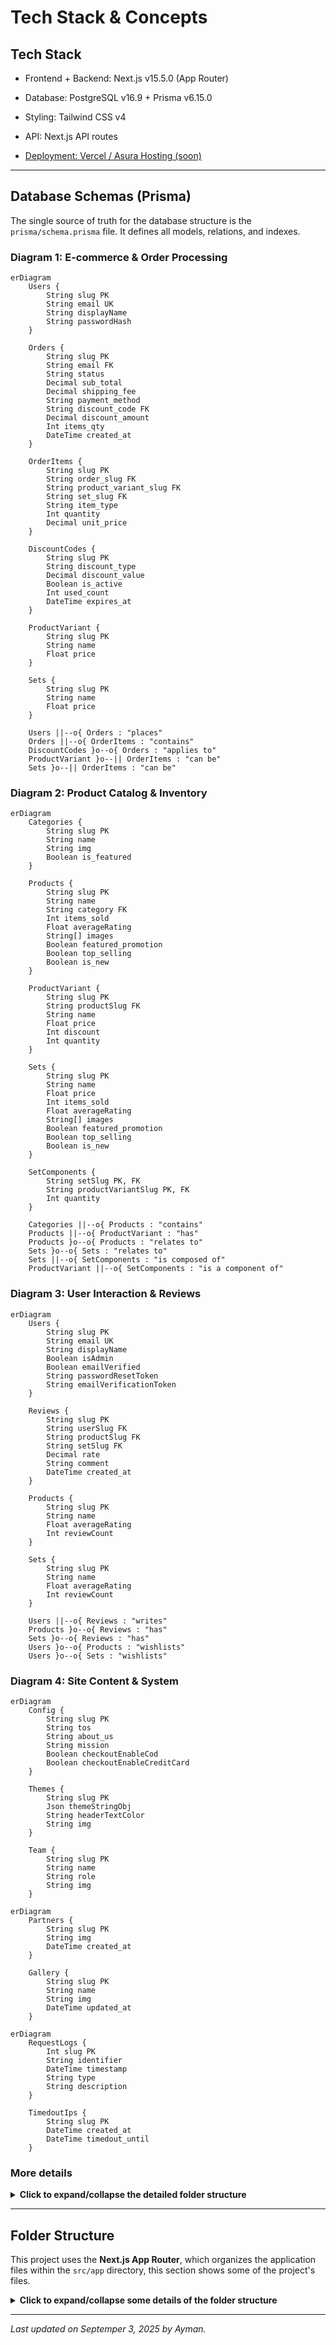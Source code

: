 # Tech Stack & Concepts

## Tech Stack

- Frontend + Backend: Next.js v15.5.0 (App Router)

- Database: PostgreSQL v16.9 + Prisma v6.15.0

- Styling: Tailwind CSS v4

- API: Next.js API routes

- [Deployment: Vercel / Asura Hosting (soon)](/docs/Setup-Store/Deployment)

---

## **Database Schemas (Prisma)**

The single source of truth for the database structure is the `prisma/schema.prisma` file. It defines all models, relations, and indexes.

### Diagram 1: E-commerce & Order Processing

```mermaid
erDiagram
    Users {
        String slug PK
        String email UK
        String displayName
        String passwordHash
    }

    Orders {
        String slug PK
        String email FK
        String status
        Decimal sub_total
        Decimal shipping_fee
        String payment_method
        String discount_code FK
        Decimal discount_amount
        Int items_qty
        DateTime created_at
    }

    OrderItems {
        String slug PK
        String order_slug FK
        String product_variant_slug FK
        String set_slug FK
        String item_type
        Int quantity
        Decimal unit_price
    }

    DiscountCodes {
        String slug PK
        String discount_type
        Decimal discount_value
        Boolean is_active
        Int used_count
        DateTime expires_at
    }

    ProductVariant {
        String slug PK
        String name
        Float price
    }

    Sets {
        String slug PK
        String name
        Float price
    }

    Users ||--o{ Orders : "places"
    Orders ||--o{ OrderItems : "contains"
    DiscountCodes }o--o{ Orders : "applies to"
    ProductVariant }o--|| OrderItems : "can be"
    Sets }o--|| OrderItems : "can be"
```

### Diagram 2: Product Catalog & Inventory

```mermaid
erDiagram
    Categories {
        String slug PK
        String name
        String img
        Boolean is_featured
    }

    Products {
        String slug PK
        String name
        String category FK
        Int items_sold
        Float averageRating
        String[] images
        Boolean featured_promotion
        Boolean top_selling
        Boolean is_new
    }

    ProductVariant {
        String slug PK
        String productSlug FK
        String name
        Float price
        Int discount
        Int quantity
    }

    Sets {
        String slug PK
        String name
        Float price
        Int items_sold
        Float averageRating
        String[] images
        Boolean featured_promotion
        Boolean top_selling
        Boolean is_new
    }

    SetComponents {
        String setSlug PK, FK
        String productVariantSlug PK, FK
        Int quantity
    }

    Categories ||--o{ Products : "contains"
    Products ||--o{ ProductVariant : "has"
    Products }o--o{ Products : "relates to"
    Sets }o--o{ Sets : "relates to"
    Sets ||--o{ SetComponents : "is composed of"
    ProductVariant ||--o{ SetComponents : "is a component of"
```

### Diagram 3: User Interaction & Reviews

```mermaid
erDiagram
    Users {
        String slug PK
        String email UK
        String displayName
        Boolean isAdmin
        Boolean emailVerified
        String passwordResetToken
        String emailVerificationToken
    }

    Reviews {
        String slug PK
        String userSlug FK
        String productSlug FK
        String setSlug FK
        Decimal rate
        String comment
        DateTime created_at
    }

    Products {
        String slug PK
        String name
        Float averageRating
        Int reviewCount
    }

    Sets {
        String slug PK
        String name
        Float averageRating
        Int reviewCount
    }

    Users ||--o{ Reviews : "writes"
    Products }o--o{ Reviews : "has"
    Sets }o--o{ Reviews : "has"
    Users }o--o{ Products : "wishlists"
    Users }o--o{ Sets : "wishlists"
```

### Diagram 4: Site Content & System

```mermaid
erDiagram
    Config {
        String slug PK
        String tos
        String about_us
        String mission
        Boolean checkoutEnableCod
        Boolean checkoutEnableCreditCard
    }

    Themes {
        String slug PK
        Json themeStringObj
        String headerTextColor
        String img
    }

    Team {
        String slug PK
        String name
        String role
        String img
    }
```

```mermaid
erDiagram
    Partners {
        String slug PK
        String img
        DateTime created_at
    }

    Gallery {
        String slug PK
        String name
        String img
        DateTime updated_at
    }
```

```mermaid
erDiagram
    RequestLogs {
        Int slug PK
        String identifier
        DateTime timestamp
        String type
        String description
    }

    TimedoutIps {
        String slug PK
        DateTime created_at
        DateTime timedout_until
    }
```

### **More details**

<details>
<summary><strong>Click to expand/collapse the detailed folder structure</strong></summary>

```
generator client {
  provider = "prisma-client-js"
  output   = "./generated/prisma"
  previewFeatures = ["fullTextSearchPostgres"]
}

datasource db {
  provider = "postgresql"
  url      = env("DATABASE_URL")
}

model Users {
  slug                     String     @id @db.VarChar(100)
  created_at               DateTime   @default(now())
  email                    String     @unique @db.VarChar(255)
  password_hash             String?    @db.VarChar(255)
  display_name              String     @db.VarChar(100)
  is_google_auth             Boolean    @default(false)
  is_admin                  Boolean    @default(false)
  password_reset_token       String?    @unique @db.VarChar(100)
  password_reset_expires     DateTime?
  email_verified            Boolean?   @default(false)
  email_verification_token   String?    @unique
  email_verification_expires DateTime?
  orders                   Orders[]
  wishlist                 Products[]
  wishlistSets             Sets[]     @relation("UserWishlistSets")
  reviews                  Reviews[]

  @@index([email])
  @@index([is_admin])
  @@index([email_verified])
  @@index([email_verified, created_at])
  @@index([created_at])
}

model RequestLogs {
  slug          Int      @id @default(autoincrement())
  identifier    String
  type          String   // "review", "checkout", "auth"
  created_at    DateTime @default(now())
  description   String   @default("")

  @@index([identifier, type])
  @@index([identifier, type, created_at])
  @@index([created_at])
}

model TimedoutIps {
  slug           String   @id // The IP address
  created_at     DateTime @default(now())
  timedout_until DateTime // The timestamp when the timeout expires

  @@index([timedout_until])
  @@index([created_at])
}

model Config {
  slug                     String   @id @default("general") @db.VarChar(50)
  tos                      String?  @default("") @db.Text
  about_us                 String?  @default("") @db.Text
  mission                  String?  @default("") @db.Text
  partners_description     String?  @default("") @db.Text
  connect_description      String?  @default("") @db.Text
  delivery_policies        String[] @default([])
  checkout_enable_cod        Boolean  @default(true)
  checkout_enable_credit_card Boolean  @default(false)
}

model Categories {
  slug        String     @id @db.VarChar(100)
  name        String     @db.VarChar(100)
  img         String?    @default("") @db.VarChar(255)
  is_featured Boolean    @default(false)
  created_at  DateTime   @default(now())

  product    Products[]

  @@index([is_featured])
  @@index([created_at])
}

// The parent product, holds shared data
model Products {
  created_at          DateTime   @default(now())
  slug                String     @id @db.VarChar(100)
  name                String     @db.VarChar(100)
  category            String     @db.VarChar(100)
  items_sold          Int        @default(0) @db.SmallInt // Total sold across all variants
  featured_promotion  Boolean    @default(false)
  top_selling         Boolean    @default(false)
  is_new              Boolean    @default(false)
  images              String[]   @default([])
  average_rating      Float      @default(0) @db.DoublePrecision
  review_count        Int        @default(0)
  description         String     @default("") @db.Text
  secret_description  String?    @default("") @db.Text

  search_vector      Unsupported("tsvector")?

  categoryRef        Categories       @relation(fields: [category], references: [slug], onDelete: Cascade)
  wishlistedBy       Users[]
  relatedProducts    Products[]       @relation("ProductRelations")
  relatedTo          Products[]       @relation("ProductRelations")
  reviews            Reviews[]
  variants           ProductVariant[] // A product has many variants

  @@index([category])
  @@index([featured_promotion])
  @@index([top_selling])
  @@index([is_new])
  @@index([name])
  @@index([created_at])
  @@index([items_sold])
  @@index([category, name])
  @@index([category, created_at])
  @@index([average_rating])
  @@index([category, items_sold])
  @@index([category, average_rating])
}

model ProductVariant {
  slug        String  @id @db.VarChar(150) // e.g., "headphones-white-large"
  product_slug String  @db.VarChar(100)
  name        String  @db.VarChar(100) // e.g., "White, Large"
  price       Float   @db.DoublePrecision
  discount    Int     @default(0) @db.SmallInt
  quantity    Int     @default(0) @db.SmallInt
  created_at  DateTime @default(now())
  description String?  @db.Text
  preferred_img_index Int?  @default(0) @db.SmallInt

  product     Products     @relation(fields: [product_slug], references: [slug], onDelete: Cascade)
  orderItems  OrderItems[]
  setComponents SetComponents[]

  @@index([product_slug])
  @@index([price])
  @@index([quantity])
  @@index([name])
  @@index([discount])
}

model Reviews {
  slug       String   @id @default(cuid())
  created_at DateTime @default(now())
  updated_at DateTime @updatedAt
  rate       Decimal  @default(0) @db.Decimal(2, 1)
  comment    String?  @db.VarChar(255)

  product_slug String? @db.VarChar(100)
  set_slug     String? @db.VarChar(100)
  user_slug    String  @db.VarChar(100)

  product Products? @relation(fields: [product_slug], references: [slug], onDelete: Cascade)
  set     Sets?     @relation(fields: [set_slug], references: [slug], onDelete: Cascade)
  user    Users     @relation(fields: [user_slug], references: [slug], onDelete: Cascade)

  @@index([user_slug])
  @@index([created_at])
  @@index([product_slug, updated_at, created_at])
  @@index([set_slug, updated_at, created_at])
}

model Sets {
  slug               String          @id @db.VarChar(100)
  name               String          @db.VarChar(100)
  images             String[]        @default([])
  made_by            String          @db.VarChar(100)
  description        String          @default("")
  tags               String[]        @default([])
  created_at         DateTime        @default(now())
  price              Float           @default(0) @db.DoublePrecision
  discount           Float           @default(0) @db.DoublePrecision
  items_sold         Int             @default(0) @db.SmallInt
  featured_promotion Boolean         @default(false)
  top_selling        Boolean         @default(false)
  is_new             Boolean         @default(false)
  average_rating      Float           @default(0) @db.DoublePrecision
  review_count        Int             @default(0)

  components         SetComponents[]
  orderItems         OrderItems[]
  relatedProducts   Sets[]          @relation("SetRelations")
  relatedTo         Sets[]          @relation("SetRelations")
  wishlistedBy       Users[]         @relation("UserWishlistSets")
  reviews            Reviews[]

  @@index([made_by])
  @@index([name])
  @@index([created_at])
  @@index([price])
  @@index([discount])
  @@index([items_sold])
  @@index([featured_promotion])
  @@index([top_selling])
  @@index([is_new])
}

model SetComponents {
  set_slug           String @db.VarChar(100)
  product_variant_slug String @db.VarChar(150)
  quantity          Int    @db.SmallInt

  set     Sets           @relation(fields: [set_slug], references: [slug], onDelete: Cascade)
  variant ProductVariant @relation(fields: [product_variant_slug], references: [slug], onDelete: Cascade) // UPDATED: Relation to ProductVariant

  @@id([set_slug, product_variant_slug])
}

model Team {
  slug       String   @id @db.VarChar(100)
  name       String   @db.VarChar(100)
  role       String?  @db.VarChar(100)
  img        String?  @db.VarChar(255)
  created_at DateTime @default(now())

  @@index([created_at])
}

model Partners {
  slug       String   @id @db.VarChar(100)
  img        String   @db.VarChar(255)
  created_at DateTime @default(now())

  @@index([created_at])
}

model Gallery {
  created_at DateTime @default(now())
  updated_at DateTime @updatedAt
  slug       String   @id @db.VarChar(100)
  name       String   @db.VarChar(100)
  img        String   @db.VarChar(255)

  @@index([created_at])
  @@index([updated_at])
}

model Themes {
  slug            String   @id @default("general") @db.VarChar(50)
  theme_string_obj  Json     @default("{\"primary\":\"blue\",\"secondary\":\"violet\"}")
  header_text_color String?  @default("text-black") @db.VarChar(100)
  img             String?  @default("") @db.VarChar(255)
}

model Orders {
  slug           String   @id @db.VarChar(100)
  created_at     DateTime @default(now())
  name           String   @db.VarChar(100)
  email          String   @db.VarChar(255)
  address        String   @db.VarChar(255)
  city           String   @db.VarChar(100)
  region         String?  @db.VarChar(100)
  postal_code    String?  @db.VarChar(20)
  notes          String?  @db.VarChar(500)
  payment_method String   @db.VarChar(50)
  shipping_fee   Decimal  @db.Decimal(10, 2)
  sub_total      Decimal  @db.Decimal(10, 2)
  phone          String   @db.VarChar(20)
  status         String   @db.VarChar(20)
  admin_note     String?  @db.Text
  items_qty      Int      @db.SmallInt

  discount_code   String?        @db.VarChar(50)
  discount_amount Decimal        @default(0) @db.Decimal(10, 2)
  idempotency_key  String?        @unique @db.VarChar(100)

  user            Users          @relation(fields: [email], references: [email], onDelete: Cascade)
  orderItems      OrderItems[]
  discountCodeRef DiscountCodes? @relation("OrderDiscountCode", fields: [discount_code], references: [slug])

  @@index([created_at])
  @@index([email])
  @@index([created_at, email])
  @@index([status])
  @@index([discount_code])
  @@index([email, status])
}

model OrderItems {
  slug               String  @id @default(cuid())
  order_slug         String  @db.VarChar(100)
  product_variant_slug String? @db.VarChar(150)
  set_slug           String? @db.VarChar(100)
  item_type          String  @db.VarChar(20)
  quantity           Int     @db.SmallInt
  unit_price         Decimal @db.Decimal(10, 2)

  order   Orders          @relation(fields: [order_slug], references: [slug], onDelete: Cascade)
  variant ProductVariant? @relation(fields: [product_variant_slug], references: [slug], onDelete: Cascade) // UPDATED: Relation to ProductVariant
  set     Sets?           @relation(fields: [set_slug], references: [slug], onDelete: Cascade)

  @@unique([order_slug, product_variant_slug, set_slug])
  @@index([order_slug])
  @@index([product_variant_slug])
  @@index([set_slug])
  @@index([item_type])
}

model DiscountCodes {
  slug                 String    @id @db.VarChar(50)
  created_at           DateTime  @default(now())
  expires_at           DateTime?
  discount_type        String    @db.VarChar(20)
  discount_value       Decimal   @db.Decimal(10, 2)
  max_uses             Int?      @db.SmallInt
  used_count           Int       @default(0) @db.SmallInt
  minimum_order_amount Decimal?  @db.Decimal(10, 2)
  is_active            Boolean   @default(true)
  orders               Orders[]  @relation("OrderDiscountCode")

  @@index([slug])
  @@index([created_at])
}

```

</details>

---

## **Folder Structure**

This project uses the **Next.js App Router**, which organizes the application files within the `src/app` directory, this section shows some of the project's files.

<details>
<summary><strong>Click to expand/collapse some details of the folder structure</strong></summary>

- **Root Directory (`/`)**

  - `.env.local`: **(Untracked)** Local environment variables. Contains secrets like database URLs and API keys.
  - `.env.local.example`: An example file for environment variables. New developers should copy this to `.env.local`.
  - `.eslintrc.json`: Configuration for ESLint, our code linter.
  - `.gitignore`: Specifies files and folders to be ignored by Git (e.g., `node_modules`, `.env.local`).
  - `jsconfig.json`: Configures path aliases (e.g., `@/components`) for easier imports.
  - `next.config.mjs`: The main configuration file for Next.js.
  - `package.json`: Lists project dependencies, metadata, and scripts (e.g., `npm run dev`).
  - `postcss.config.mjs`: Configuration for PostCSS, used by Tailwind CSS.
  - `README.md`: This documentation file.

- **`backups/`**: Directory for storing database or application backups. _(Note: This should typically be in `.gitignore` to avoid committing large backup files to the repository)._

- **`prisma/`**: Contains all database-related configurations for the Prisma ORM.

  - `schema.prisma`: The primary schema file defining all database models and relations.
  - `dev.db`: **(Untracked)** A local SQLite database file, likely used for development.

- **`public/`**: Stores static assets that are publicly accessible from the root URL.
- **`uploads/`**: Stores assets of the store's items.

  - `icon.png`: Application icon, likely used as a favicon.

- **`setup-files/`**: Contains utility scripts for project setup or maintenance.

  - `manage-users.js`: A script to create fake accounts for testing and grant/revoke admin privileges from any account.
  - `seed-fake-info.js`: A script to populate the database with dummy data for testing.

- **`src/`**: The main source code for the entire application.
  <!-- - `middleware-out.js`: A build artifact from Next.js middleware compilation. -->

  - **`app/`**: The core of the Next.js application, using the App Router.
    - `layout.js`, `page.js`, `error.js`, `loading.js`, `not-found.js`: Root-level special files that define the main layout, homepage, and global states.
    - **`about/`**: The "About Us" page.
    - **`account/`**: The user's private account section.
      - `orders/`: Displays a user's order history and details for a specific order (`[slug]`).
      - `wishlist/`: The user's product wishlist.
    - **`admin/`**: The protected admin dashboard for managing the store.
      - `components/`: React components used exclusively within the admin dashboard.
        - `forms/`: A well-organized set of forms for creating/editing every data model (Products, Categories, etc.).
      - `hooks/`: Custom React hooks specific to the admin panel.
      - `utils/`: Helper functions for admin-related tasks.
    - **`api/`**: Backend API endpoints (Route Handlers).
      - `auth/`: Handles user authentication (login, signout, session check).
      - `backup/`: API endpoint to trigger a server backup.
      - `healthcheck/`: Slight API endpoint to check if the server is running (used in the mobile app).
      - `uploads/[...path]`: API endpoint to get uploaded files.
      - `cron/`: Endpoints designed to be called by scheduled jobs (e.g., cleanup tasks).
      - `/timeouts`: Endpoint to timeout Ips.
      - `tables/`: A generic, dynamic API for performing CRUD operations on database tables, likely used by the admin panel.
      - `user/`: API routes for user-specific actions like managing wishlists and orders.
    - **`checkout/`**: The order checkout page and flow.
    - **`contact/`**: The "Contact Us" page.
    - **`login/`**: The user login page.
    - **`sets/`**: Pages for displaying product sets/bundles.
    - **`store/`**: The main product browsing pages, including the main store page and individual product detail pages (`[slug]`).
    - **`tos/`**: The "Terms of Service" page.
  - **`actions/`**: Contains Next.js Server Actions, used for server-side form submissions and mutations.
    - `authActions.js`: Server actions related to authentication.
    - `reviews.js`: Server actions related to reviews.
  - **`assets/`**: Static assets like images and fonts that are part of the build process.
  - **`components/`**: Global, reusable React components shared across the application.
    - `account-components/`: Components specific to the user account section.
    - `home-components/`: Components used only on the homepage.
    - `others-components/`: Common, shared components like `Header`, `Footer`, `Spinner`, etc.
    - `store-components/`: Components used in the product browsing and detail pages.
  - **`context/`**: React Context providers for managing global state.
    - `ConfirmModal.js`: A context for a global confirmation dialog.
  - **`helpers/`**: General-purpose utility functions that are not tied to a specific framework feature.
  - **`hooks/`**: Global, reusable React hooks.
  - **`lib/`**: Core library code, services, and backend utilities.
    - `auth.js`, `session.js`: Core authentication logic.
    - `db.js`: Initializes and exports the Prisma client instance.
    - `email.js`: Service for sending emails.
    - `rate-limiter-db.js`: Logic for API rate limiting.
    - `...and more`
  - **`styles/`**: Global stylesheets.
    - `globals.css`: Main stylesheet for Tailwind CSS and other global styles.

</details>

---

_Last updated on Septemper 3, 2025 by Ayman._
